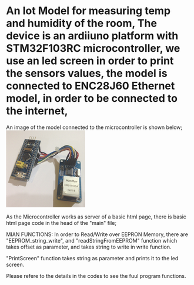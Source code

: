 # An Iot Model for measuring temp and humidity of the room, The device is an ardiiuno platform with STM32F103RC microcontroller, we use an led screen in order to print the sensors values, the model is connected to ENC28J60 Ethernet model, in order to be connected to the internet,
An image of the model connected to the microcontroller is shown below;
![alt text](https://github.com/SB-HACETTEPE/HT/blob/main/ENC.png?raw=true)

As the Microcontroller works as server of a basic html page, there is basic html page code in the head of the "main" file;

MIAN FUNCTIONS:
In order to Read/Write over EEPRON Memory, there are "EEPROM_string_write", and  "readStringFromEEPROM" function which takes offset as parameter, and takes string to write in write function.

"PrintScreen" function takes string as parameter and prints it to the led screen.

Please refere to the details in the codes to see the fuul program functions.
